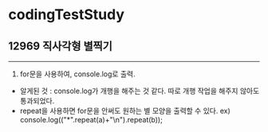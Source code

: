 # codingTestStudy

## 12969 직사각형 별찍기
***
1. for문을 사용하여, console.log로 출력.
- 알게된 것 : console.log가 개행을 해주는 것 같다. 따로 개행 작업을 해주지 않아도 통과되었다.
- repeat을 사용하면 for문을 안써도 원하는 별 모양을 출력할 수 있다.
ex) console.log(("*".repeat(a)+"\n").repeat(b));

